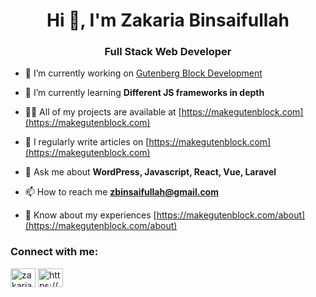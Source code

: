 <h1 align="center">Hi 👋, I'm Zakaria Binsaifullah</h1>
<h3 align="center">Full Stack Web Developer</h3>

- 🔭 I’m currently working on [Gutenberg Block Development](https://makegutenblock.com)

- 🌱 I’m currently learning **Different JS frameworks in depth**

- 👨‍💻 All of my projects are available at [https://makegutenblock.com](https://makegutenblock.com)

- 📝 I regularly write articles on [https://makegutenblock.com](https://makegutenblock.com)

- 💬 Ask me about **WordPress, Javascript, React, Vue, Laravel**

- 📫 How to reach me **zbinsaifullah@gmail.com**

- 📄 Know about my experiences [https://makegutenblock.com/about](https://makegutenblock.com/about)

<h3 align="left">Connect with me:</h3>
<p align="left">
<a href="https://linkedin.com/in/zakariabinsaifullah" target="blank"><img align="center" src="https://raw.githubusercontent.com/rahuldkjain/github-profile-readme-generator/master/src/images/icons/Social/linked-in-alt.svg" alt="zakariabinsaifullah" height="30" width="40" /></a>
<a href="https://www.youtube.com/c/https://www.youtube.com/channel/uc-1bnlwtklkhdf2afgd5hug" target="blank"><img align="center" src="https://raw.githubusercontent.com/rahuldkjain/github-profile-readme-generator/master/src/images/icons/Social/youtube.svg" alt="https://www.youtube.com/channel/uc-1bnlwtklkhdf2afgd5hug" height="30" width="40" /></a>
</p>
